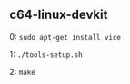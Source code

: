 c64-linux-devkit
----------------

0: `sudo apt-get install vice`

1: `./tools-setup.sh`

2: `make`
